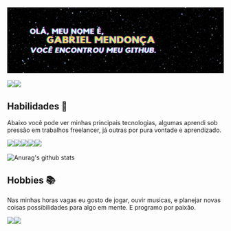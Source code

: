 ###
<p align="center"> <img src="https://github.com/gabrielgarciamendonca/gabrielgarciamendonca/blob/main/GITBANNER.png" alt="gabrielgarciamendonca" /> </p>


<a href="https://mail.google.com/mail/?view=cm&fs=1&to=gabriel.dev.lop@gmail.com"><img src="https://img.shields.io/badge/gmail-D14836?&style=for-the-badge&logo=gmail&logoColor=white" /></a><a href="https://www.linkedin.com/in/mendoncag/"><img src="https://img.shields.io/badge/linkedin-%230077B5.svg?&style=for-the-badge&logo=linkedin&logoColor=white" /></a>

## Habilidades :rocket:
<p>Abaixo você pode ver minhas principais tecnologias, algumas aprendi sob pressão em trabalhos freelancer, já outras por pura vontade e aprendizado.</p>
<a href=""><img src="https://img.shields.io/badge/c%20sharp-%23239120.svg?&style=for-the-badge&logo=c%20sharp&logoColor=transparent" /></a><a href=""><img src="https://img.shields.io/badge/xamarin%20forms-%233498DB.svg?&style=for-the-badge&logo=xamarin&logoColor=white" /></a><a href=""><img src="https://img.shields.io/badge/html5%20-%23E34F26.svg?&style=for-the-badge&logo=html5&logoColor=white" /></a><a href=""><img src="https://img.shields.io/badge/css3%20-%231572B6.svg?&style=for-the-badge&logo=css3&logoColor=white" /></a><a href=""><img src="https://img.shields.io/badge/c%20-%2300599C.svg?&style=for-the-badge&logo=c&logoColor=white" /></a>

![Anurag's github stats](https://github-readme-stats.vercel.app/api?username=gabrielgarciamendonca&theme=radical)


## Hobbies :books:
<p>Nas minhas horas vagas eu gosto de jogar, ouvir musicas, e planejar novas coisas possibilidades para algo em mente. E programo por paixão.</p>
<a href=""><img src="https://img.shields.io/badge/xbox-%23107C10.svg?&style=for-the-badge&logo=xbox&logoColor=white" /></a><a href=""><img src="https://img.shields.io/badge/Steam-%23000000.svg?&style=for-the-badge&logo=steam&logoColor=white" /></a>
